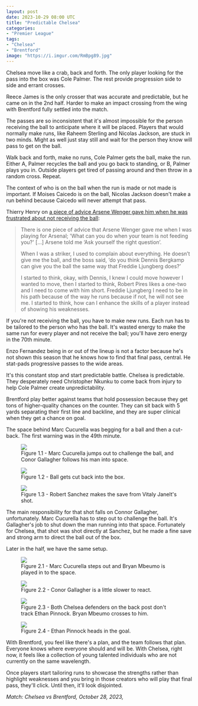 ```yaml
---
layout: post
date: 2023-10-29 08:00 UTC
title: "Predictable Chelsea"
categories:
- "Premier League"
tags:
- "Chelsea"
- "Brentford"
image: "https://i.imgur.com/RmBpg89.jpg"
---
```


Chelsea move like a crab, back and forth. The only player looking for the pass into the box was Cole Palmer. The rest provide progression side to side and errant crosses.

<!---more--->

Reece James is the only crosser that was accurate and predictable, but he came on in the 2nd half. Harder to make an impact crossing from the wing with Brentford fully settled into the match. 

The passes are so inconsistent that it's almost impossible for the person receiving the ball to anticipate where it will be placed. Players that would normally make runs, like Raheem Sterling and Nicolas Jackson, are stuck in two minds. Might as well just stay still and wait for the person they know will pass to get on the ball.

Walk back and forth, make no runs, Cole Palmer gets the ball, make the run. Either A, Palmer recycles the ball and you go back to standing, or B, Palmer plays you in. Outside players get tired of passing around and then throw in a random cross. Repeat.

The context of who is on the ball when the run is made or not made is important. If Moises Caicedo is on the ball, Nicolas Jackson doesn't make a run behind because Caicedo will never attempt that pass.

Thierry Henry on [a piece of advice Arsene Wenger gave him when he was frustrated about not receiving the ball](https://youtu.be/Ag6kZxbTdCs?si=IF9jFF-uik8bdhVD):

> There is one piece of advice that Arsene Wenger gave me when I was playing for Arsenal; 'What can you do when your team is not feeding you?' […] Arsene told me ‘Ask yourself the right question’.
>
> When I was a striker, I used to complain about everything. He doesn’t give me the ball, and the boss said, ‘do you think Dennis Bergkamp can give you the ball the same way that Freddie Ljungberg does?’
>
> I started to think, okay, with Dennis, I knew I could move however I wanted to move, then I started to think, Robert Pires likes a one-two and I need to come with him short. Freddie Ljungberg I need to be in his path because of the way he runs because if not, he will not see me. I started to think, how can I enhance the skills of a player instead of showing his weaknesses.

If you're not receiving the ball, you have to make new runs. Each run has to be tailored to the person who has the ball. It's wasted energy to make the same run for every player and not receive the ball; you'll have zero energy in the 70th minute.

Enzo Fernandez being in or out of the lineup is not a factor because he's not shown this season that he knows how to find that final pass, central. He stat-pads progressive passes to the wide areas.

It's this constant stop and start predictable battle. Chelsea is predictable. They desperately need Christopher Nkunku to come back from injury to help Cole Palmer create unpredictability.

Brentford play better against teams that hold possession because they get tons of higher-quality chances on the counter. They can sit back with 5 yards separating their first line and backline, and they are super clinical when they get a chance on goal.

The space behind Marc Cucurella was begging for a ball and then a cut-back. The first warning was in the 49th minute.

<figure>
    <img src="https://i.imgur.com/7VXdkIe.jpg">
    <figcaption>Figure 1.1 - Marc Cucurella jumps out to challenge the ball, and Conor Gallagher follows his man into space.</figcaption>
</figure>

<figure>
    <img src="https://i.imgur.com/bwhG1ee.jpg">
    <figcaption>Figure 1.2 - Ball gets cut back into the box.</figcaption>
</figure>

<figure>
    <img src="https://i.imgur.com/aZABuGn.jpg">
    <figcaption>Figure 1.3 - Robert Sanchez makes the save from Vitaly Janelt's shot.</figcaption>
</figure>

The main responsibility for that shot falls on Connor Gallagher, unfortunately. Marc Cucurella has to step out to challenge the ball. It's Gallagher's job to shut down the man running into that space. Fortunately for Chelsea, that shot was shot directly at Sanchez, but he made a fine save and strong arm to direct the ball out of the box.

Later in the half, we have the same setup.

<figure>
    <img src="https://i.imgur.com/pTguKND.jpg">
    <figcaption>Figure 2.1 - Marc Cucurella steps out and Bryan Mbeumo is played in to the space.</figcaption>
</figure>

<figure>
    <img src="https://i.imgur.com/RmBpg89.jpg">
    <figcaption>Figure 2.2 - Conor Gallagher is a little slower to react.</figcaption>
</figure>

<figure>
    <img src="https://i.imgur.com/F0DCEb2.jpg">
    <figcaption>Figure 2.3 - Both Chelsea defenders on the back post don't track Ethan Pinnock. Bryan Mbeumo crosses to him.</figcaption>
</figure>

<figure>
    <img src="https://i.imgur.com/ZQnAKib.jpg">
    <figcaption>Figure 2.4 - Ethan Pinnock heads in the goal.</figcaption>
</figure>

With Brentford, you feel like there's a plan, and the team follows that plan. Everyone knows where everyone should and will be. With Chelsea, right now, it feels like a collection of young talented individuals who are not currently on the same wavelength.

Once players start tailoring runs to showcase the strengths rather than highlight weaknesses and you bring in those creators who will play that final pass, they'll click. Until then, it'll look disjointed.

*Match: Chelsea vs Brentford, October 28, 2023,*